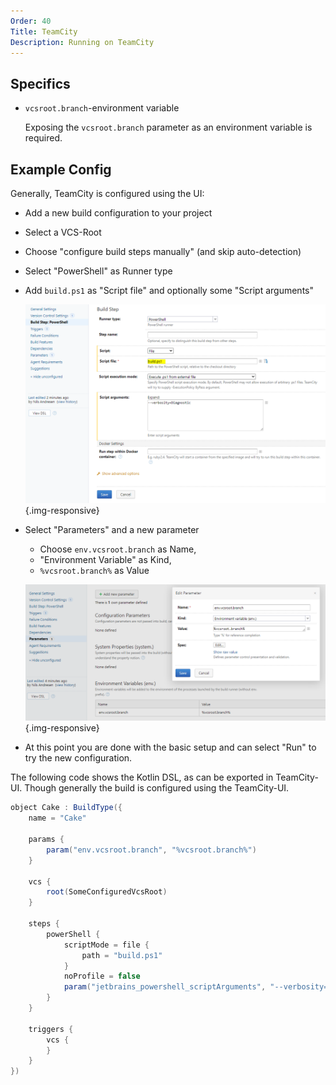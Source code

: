 ```yaml
---
Order: 40
Title: TeamCity
Description: Running on TeamCity
---
```


## Specifics

* `vcsroot.branch`-environment variable

  Exposing the `vcsroot.branch` parameter as an environment variable is required.

## Example Config

Generally, TeamCity is configured using the UI:

* Add a new build configuration to your project
* Select a VCS-Root
* Choose "configure build steps manually" (and skip auto-detection)
* Select "PowerShell" as Runner type
* Add `build.ps1` as "Script file" and optionally some "Script arguments"

  ![build.ps1 in script file](./teamcity/build-step.png){.img-responsive}
* Select "Parameters" and a new parameter
  * Choose `env.vcsroot.branch` as Name,
  * "Environment Variable" as Kind,
  * `%vcsroot.branch%` as Value

  ![env.vcsroot.branch variable](./teamcity/parameter.png){.img-responsive}
* At this point you are done with the basic setup and can select "Run" to try the new configuration.

The following code shows the Kotlin DSL, as can be exported in TeamCity-UI.
Though generally the build is configured using the TeamCity-UI.

```java
object Cake : BuildType({
    name = "Cake"

    params {
        param("env.vcsroot.branch", "%vcsroot.branch%")
    }

    vcs {
        root(SomeConfiguredVcsRoot)
    }

    steps {
        powerShell {
            scriptMode = file {
                path = "build.ps1"
            }
            noProfile = false
            param("jetbrains_powershell_scriptArguments", "--verbosity=Diagnostic")
        }
    }

    triggers {
        vcs {
        }
    }
})
```
